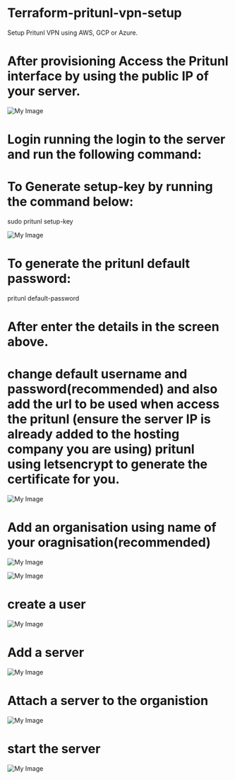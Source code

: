# Terraform-pritunl-vpn-setup
Setup Pritunl VPN using AWS, GCP or Azure.

# After provisioning Access the Pritunl interface by using the public IP of your server.

![My Image](pritunl-first-screen.png)

# Login running the login to the server and run the following command: 
 # To Generate setup-key by running the command below:
 sudo pritunl setup-key

 ![My Image](pritunl-second-screen.png)

#  To generate the pritunl default password:
pritunl default-password

# After enter the details in the screen above.

 # change default username and password(recommended) and also add the url to be used when access the pritunl (ensure the server IP is already added to the hosting company you are using) pritunl using letsencrypt to generate the certificate for you.

![My Image](change-login-details.png)

# Add an organisation using name of your oragnisation(recommended)
![My Image](add-org.png)

![My Image](create-org.png)

# create a user

![My Image](create-user.png)

# Add a server
![My Image](add-server.png)


# Attach a server to the organistion
![My Image](attach-server-to-org.png)

# start the server
![My Image](astart-server.png)
